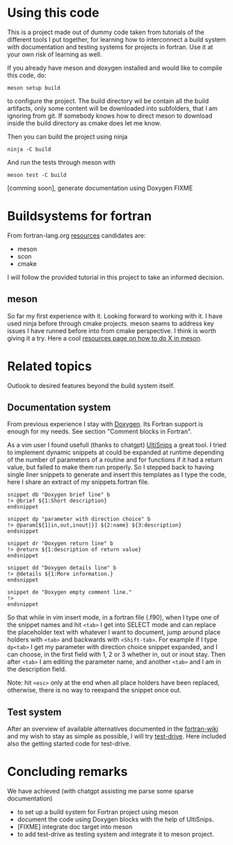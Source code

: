 # Using this code

This is a project made out of dummy code taken from tutorials of the different tools I put together, for learning how to interconnect a build system with documentation and testing systems for projects in fortran. Use it at your own risk of learning as well.

If you already have meson and doxygen installed and would like to compile this code, do:

``` 
meson setup build
```
to configure the project. The build directory wil be contain all the build artifacts, only some content will be downloaded into subfolders, that I am ignoring from git. If somebody knows how to direct meson to download inside the build directory as cmake does let me know.

Then you can build the project using ninja
```
ninja -C build
```

And run the tests through meson with
```
meson test -C build
```

[comming soon], generate documentation using Doxygen FIXME

# Buildsystems for fortran

From fortran-lang.org [resources](https://fortran-lang.org/learn/building_programs/build_tools/) candidates are:

- meson
- scon
- cmake

I will follow the provided tutorial in this project to take an informed decision.

## meson

So far my first experience with it. Looking forward to working with it. I have used ninja before through cmake projects.
meson seams to address key issues I have runned before into from cmake perspective. I think is worth giving it a try.
Here a cool [resources page on how to do X in meson](https://mesonbuild.com/howtox.html).

# Related topics

Outlook to desired features beyond the build system itself.

## Documentation system

From previous experience I stay with [Doxygen](https://www.doxygen.nl/manual/docblocks.html). Its Fortran support is enough for my needs. See section "Comment blocks in Fortran".

As a vim user I found usefull (thanks to chatgpt) [UltiSnips](https://github.com/SirVer/ultisnips) a great tool. I tried to implement dynamic snippets at could be expanded at runtime depending of the number of parameters of a routine and for functions if it had a return value, but failed to make them run properly. So I stepped back to having single liner snippets to generate and insert this templates as I type the code, here I share an extract of my snippets.fortran file.

```
snippet db "Doxygen brief line" b
!> @brief ${1:Short description}
endsnippet

snippet dp "parameter with direction choice" b
!> @param[${1|in,out,inout|}] ${2:name} ${3:description}
endsnippet

snippet dr "Doxygen return line" b
!> @return ${1:description of return value}
endsnippet

snippet dd "Doxygen details line" b
!> @details ${1:More information.}
endsnippet

snippet de "Doxygen empty comment line."
!>
endsnippet
```

So that while in vim insert mode, in a fortran file (.f90), when I type one of the snippet names and hit `<tab>` I get into SELECT mode and can replace the placeholder text with whatever I want to document, jump around place holders with `<tab>` and backwards with `<Shift-tab>`. For example if I type `dp<tab>` I get my parameter with direction choice snippet expanded, and I can choose, in the first field with 1, 2 or 3 whether in, out or inout stay. Then after `<tab>` I am editing the parameter name, and another `<tab>` and I am in the description field.

Note: hit `<esc>` only at the end when all place holders have been replaced, otherwise, there is no way to reexpand the snippet once out.

## Test system

After an overview of available alternatives documented in the [fortran-wiki](https://fortranwiki.org/fortran/show/Unit+testing+frameworks) and my wish to stay as simple as possible, I will try [test-drive](https://github.com/fortran-lang/test-drive). Here included also the getting started code for test-drive.

# Concluding remarks 

We have achieved (with chatgpt assisting me parse some sparse documentation)
- to set up a build system for Fortran project using meson
- document the code using Doxygen blocks with the help of UltiSnips.
- [FIXME] integrate doc target into meson 
- to add test-drive as testing system and integrate it to meson project.

